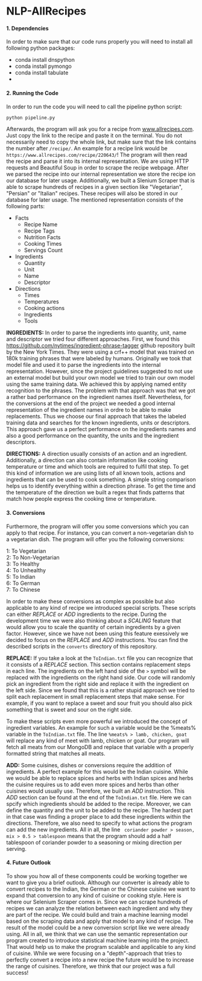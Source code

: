 # NLP-AllRecipes

#### 1. Dependencies
In order to make sure that our code runs properly you will need to install all following python packages:
 - conda install dnspython
 - conda install pymongo
 - conda install tabulate
 -
 
#### 2. Running the Code
In order to run the code you will need to call the pipeline python script:
```python
python pipeline.py
```
Afterwards, the program will ask you for a recipe from www.allrecipes.com. Just copy the link to the recipe and paste it on the terminal. You do not necessarily need to copy the whole link, but make sure that the link contains the number after ```/recipe/```. An example for a recipe link would be ```https://www.allrecipes.com/recipe/220643/```! The program will then read the recipe and parse it into its internal representation. We are using HTTP requests and Beautiful Soup in order to scrape the recipe webpage. After we parsed the recipe into our internal representation we store the recipe ion our database for later usage. Additionally, we built a Slenium Scraper that is able to scrape hundreds of recipes in a given section like "Vegetarian", "Persian" or "Italian" recipes. These recipes will also be stored in our database for later usage. The mentioned representation consists of the following parts:
- Facts
    - Recipe Name
    - Recipe Tags
    - Nutrition Facts
    - Cooking Times
    - Servings Count
- Ingredients
    - Quantity
    - Unit
    - Name
    - Descriptor
- Directions
    - Times
    - Temperatures
    - Cooking actions
    - Ingredients
    - Tools
    
**INGREDIENTS:** In order to parse the ingredients into quantity, unit, name and descriptor we tried four different approaches. First, we found this https://github.com/nytimes/ingredient-phrase-tagger github repository built by the New York Times. They were using a crf++ model that was trained on 180k training phrases that were labeled by humans. Originally we took that model file and used it to parse the ingredients into the internal representation. However, since the project guidelines suggested to not use an external model but build your own model we tried to train our own model using the same training data. We achieved this by applying named entity recognition to the phrases. The problem with that approach was that we got a rather bad performance on the ingredient names itself. Nevertheless, for the conversions at the end of the project we needed a good internal representation of the ingredient names in ordre to be able to make replacements. Thus we choose our final approach that takes the labeled training data and searches for the known ingredients, units or descriptors. This approach gave us a perfect performance on the ingredients names and also a good performance on the quantity, the units and the ingredient descriptors.

**DIRECTIONS:** A direction usually consists of an action and an ingredient. Additionally, a direction can also contain information like cooking temperature or time and which tools are required to fulfil that step. To get this kind of information we are using lists of all known tools, actions and ingredients that can be used to cook something. A simple string comparison helps us to identify everything within a direction phrase. To get the time and the temperature of the direction we built a regex that finds patterns that match how people express the cooking time or temperature.

#### 3. Conversions
Furthermore, the program will offer you some conversions which you can apply to that recipe. For instance, you can convert a non-vegetarian dish to a vegetarian dish. The program will offer you the following conversions:

1:   To Vegetarian  
2:   To Non-Vegetarian  
3:   To Healthy  
4:   To Unhealthy  
5:   To Indian  
6:   To German   
7:   To Chinese 

In order to make these conversions as complex as possible but also applicable to any kind of recipe we introduced special scripts. These scripts can either _REPLACE_ or _ADD_ ingredients to the recipe. During the development time we were also thinking about a _SCALING_ feature that would allow you to scale the quantity of certain ingredients by a given factor. However, since we have not been using this feature exessively we decided to focus on the _REPLACE_ and _ADD_ instructions. You can find the described scripts in the ```converts``` directory of this repository. 

**REPLACE:** If you take a look at the ```ToIndian.txt``` file you can recognize that it consists of a _REPLACE_ section. This section contains replacement steps in each line. The ingredients on the left hand side of the ```>``` symbol will be replaced with the ingredients on the right hand side. Our code will randomly pick an ingredient from the right side and replace it with the ingredient on the left side. Since we found that this is a rather stupid approach we tried to split each replacement in small replacement steps that make sense. For example, if you want to replace a sweet and sour fruit you should also pick something that is sweet and sour on the right side. 

To make these scripts even more powerful we introduced the concept of ingredient variables. An example for such a variable would be the %meats% variable in the ```ToIndian.txt``` file. The line ```%meats% > lamb, chicken, goat``` will replace any kind of meet with lamb, chicken or goat. Our program will fetch all meats from our MongoDB and replace that variable with a properly formatted string that matches all meats.

**ADD:** Some cuisines, dishes or conversions require the addition of ingredients. A perfect example for this would be the Indian cuisine. While we would be able to replace spices and herbs with Indian spices and herbs the cuisine requires us to add even more spices and herbs than other cuisines would usually use. Therefore, we built an _ADD_ instruction. This _ADD_ section can be found at the end of the ```ToIndian.txt``` file. Here we can spcify which ingredients should be added to the recipe. Moreover, we can define the quantity and the unit to be added to the recipe. The hardest part in that case was finding a proper place to add these ingredients within the directions. Therefore, we also need to specify to what actions the program can add the new ingredients. All in all, the line ```
coriander powder > season, mix > 0.5 > tablespoon``` means that the program should add a half tablespoon of coriander powder to a seasoning or mixing direction per serving.

#### 4. Future Outlook
To show you how all of these components could be working together we want to give you a brief outlook. Although our converter is already able to convert recipes to the Indian, the German or the Chinese cuisine we want to expand that conversion to any kind of cuisine or cooking style. Here is where our Selenium Scraper comes in. Since we can scrape hundreds of recipes we can analyze the relation between each ingredient and why they are part of the recipe. We could build and train a machine learning model based on the scraping data and apply that model to any kind of recipe. The result of the model could be a new conversion script like we were already using. All in all, we think that we can use the semantic representation our program created to introduce statistical machine learning into the project. That would help us to make the program scalable and applicable to any kind of cuisine. While we were focusing on a "depth"-approach that tries to perfectly convert a recipe into a new recipe the future would be to increase the range of cuisines. Therefore, we think that our project was a full success!
